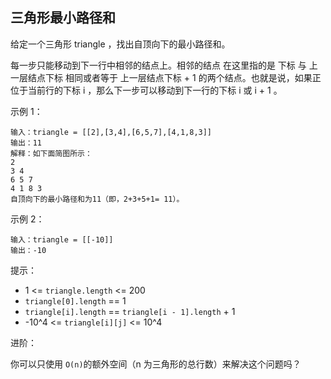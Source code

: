 ## 三角形最小路径和

给定一个三角形 triangle ，找出自顶向下的最小路径和。

每一步只能移动到下一行中相邻的结点上。相邻的结点 在这里指的是 下标 与 上一层结点下标 相同或者等于 上一层结点下标 + 1 的两个结点。也就是说，如果正位于当前行的下标 i ，那么下一步可以移动到下一行的下标 i 或 i + 1 。



示例 1：

```
输入：triangle = [[2],[3,4],[6,5,7],[4,1,8,3]]
输出：11
解释：如下面简图所示：
2
3 4
6 5 7
4 1 8 3
自顶向下的最小路径和为11（即，2+3+5+1= 11）。
```
示例 2：

```
输入：triangle = [[-10]]
输出：-10
```

提示：

* 1 <= `triangle.length` <= 200
* `triangle[0].length` == 1
* `triangle[i].length` == `triangle[i - 1].length` + 1
* -10^4 <= `triangle[i][j]` <= 10^4


进阶：

你可以只使用 `O(n)`的额外空间（n 为三角形的总行数）来解决这个问题吗？